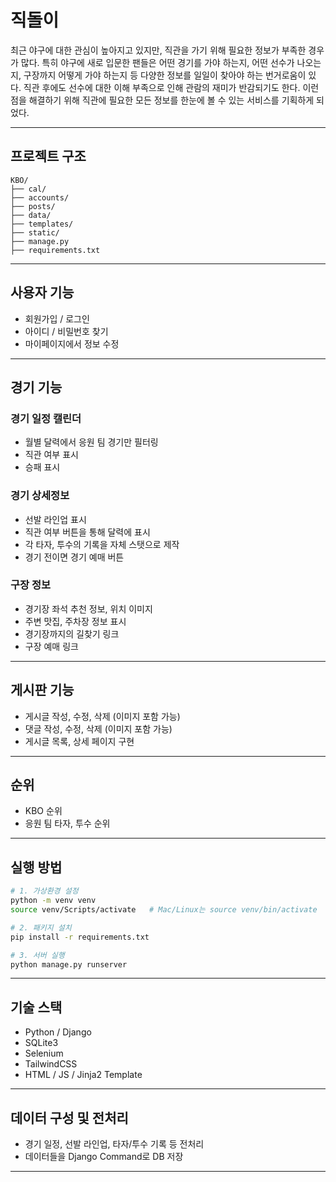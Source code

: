 
# 직돌이

최근 야구에 대한 관심이 높아지고 있지만, 직관을 가기 위해 필요한 정보가 부족한 경우가 많다. 특히 야구에 새로 입문한 팬들은 어떤 경기를 가야 하는지, 어떤 선수가 나오는지, 구장까지 어떻게 가야 하는지 등 다양한 정보를 일일이 찾아야 하는 번거로움이 있다. 직관 후에도 선수에 대한 이해 부족으로 인해 관람의 재미가 반감되기도 한다. 이런 점을 해결하기 위해 직관에 필요한 모든 정보를 한눈에 볼 수 있는 서비스를 기획하게 되었다.

---

## 프로젝트 구조

```
KBO/
├── cal/           
├── accounts/      
├── posts/         
├── data/          
├── templates/      
├── static/         
├── manage.py
├── requirements.txt
```

---

## 사용자 기능

- 회원가입 / 로그인
- 아이디 / 비밀번호 찾기
- 마이페이지에서 정보 수정

---

## 경기 기능

### 경기 일정 캘린더
- 월별 달력에서 응원 팀 경기만 필터링
- 직관 여부 표시
- 승패 표시

### 경기 상세정보
- 선발 라인업 표시
- 직관 여부 버튼을 통해 달력에 표시
- 각 타자, 투수의 기록을 자체 스탯으로 제작
- 경기 전이면 경기 예매 버튼

### 구장 정보
- 경기장 좌석 추천 정보, 위치 이미지
- 주변 맛집, 주차장 정보 표시
- 경기장까지의 길찾기 링크
- 구장 예매 링크

---

## 게시판 기능

- 게시글 작성, 수정, 삭제 (이미지 포함 가능)
- 댓글 작성, 수정, 삭제 (이미지 포함 가능)
- 게시글 목록, 상세 페이지 구현

---

## 순위

- KBO 순위
- 응원 팀 타자, 투수 순위

---

## 실행 방법

```bash
# 1. 가상환경 설정
python -m venv venv
source venv/Scripts/activate   # Mac/Linux는 source venv/bin/activate

# 2. 패키지 설치
pip install -r requirements.txt

# 3. 서버 실행
python manage.py runserver
```

---

## 기술 스택

- Python / Django
- SQLite3
- Selenium
- TailwindCSS
- HTML / JS / Jinja2 Template

---

## 데이터 구성 및 전처리

- 경기 일정, 선발 라인업, 타자/투수 기록 등 전처리
- 데이터들을 Django Command로 DB 저장

---